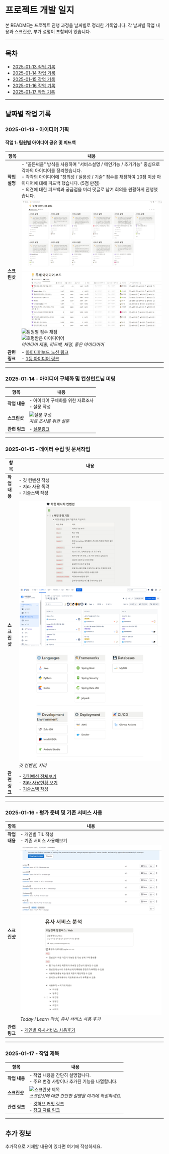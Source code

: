 # 프로젝트 개발 일지

본 README는 프로젝트 진행 과정을 날짜별로 정리한 기록입니다. 각 날짜별 작업 내용과 스크린샷, 부가 설명이 포함되어 있습니다.

---

## 목차

-   [2025-01-13 작업 기록](#2025-01-13---아이디어-기획)
-   [2025-01-14 작업 기록](#2025-01-14---아이디어-구체화-및-컨설턴트님-미팅)
-   [2025-01-15 작업 기록](#2025-01-15---데이터-수집-및-문서작업)
-   [2025-01-16 작업 기록](#2025-01-16---평가-준비-및-기존-서비스-사용)
-   [2025-01-17 작업 기록](#2025-01-17-작업-기록)

---

## 날짜별 작업 기록

### 2025-01-13 - 아이디어 기획

#### 작업 1: 팀원별 아이디어 공유 및 피드백

| **항목**      | **내용**                                                                                                                                                                                                                                                                                                             |
| ------------- | -------------------------------------------------------------------------------------------------------------------------------------------------------------------------------------------------------------------------------------------------------------------------------------------------------------------- |
| **작업 설명** | - "골든써클" 방식을 사용하여 "서비스설명 / 메인기능 / 추가기능" 중심으로 각자의 아이디어를 정리했습니다. <br> - 각각의 아이디어에 "창의성 / 실용성 / 기술" 점수를 채점하여 10점 이상 아이디어에 대해 피드백 했습니다. (5점 만점) <br> - 의견에 대한 피드백과 궁금점을 미리 댓글로 남겨 회의를 원활하게 진행했습니다. |
| **스크린샷**  | ![주제 아이디어 보드](./screenshots/0113아이디어보드.png) <br> ![점수별 아이디어](./screenshots/0113점수별_아이디어.png) <br> ![팀원별 점수 채점](./screenshots/0113팀원별_아이디어_점수.gif) <br> ![호평받은 아이디어어](./screenshots/0113좋은아이디어.gif) <br>_아이디어 제출, 피드백, 채점, 좋은 아이디어어_     |
| **관련 링크** | - [아이디어보드 노션 링크](https://thinkable-bear-51d.notion.site/177c2f3f4a77809abd8ef251726d784a?v=177c2f3f4a7780ff8fcd000c03a9a186&pvs=4) <br> - [1등 아이디어 링크](https://thinkable-bear-51d.notion.site/5d72dd5a4359467aaff5a30567e5f534)                                                                      |

---             

### 2025-01-14 - 아이디어 구체화 및 컨설턴트님 미팅

| **항목**      | **내용**                                                                                                        |
| ------------- | --------------------------------------------------------------------------------------------------------------- |
| **작업 내용** | - 아이디어 구체화를 위한 자료조사 <br> - 설문 작성                            |
| **스크린샷**  | ![설문 구성](./screenshots/0114설문.gif) <br> _자료 조사를 위한 설문_ |
| **관련 링크** | - [설문링크](https://forms.gle/LJhMP7A3RuFuszPv5)                                                             |

---

### 2025-01-15 - 데이터 수집 및 문서작업

| **항목**      | **내용**                                                                                                        |
| ------------- | --------------------------------------------------------------------------------------------------------------- |
| **작업 내용** | - 깃 컨벤션 작성 <br> - 지라 사용 독려 <br> - 기술스택 작성                           |
| **스크린샷**  | ![깃컨벤션](./screenshots/0115깃컨벤션.png) <br> ![지라](./screenshots/0115지라사용.png) ![기술스택](./screenshots/0115기술스택.png) _깃 컨벤션, 지라_ |
| **관련 링크** | - [깃컨벤션 전체보기](https://www.notion.so/Git-Commit-Message-Convention-174c2f3f4a77816b9acfc45266a6adfe?pvs=4) <br> - [지라 사용현황 보기](https://ssafy.atlassian.net/jira/software/c/projects/S12P11D107/boards/7704?atlOrigin=eyJpIjoiNjUwN2M5MzhjYTk0NDVjZThiNDI3YjdiNzM2OWZkMzYiLCJwIjoiaiJ9) <br> - [기술스택 작성](https://www.notion.so/174c2f3f4a778007bbffc4455a4f4fe2?pvs=4)                                                         |

---

### 2025-01-16 - 평가 준비 및 기존 서비스 사용

| **항목**      | **내용**                                                                                                        |
| ------------- | --------------------------------------------------------------------------------------------------------------- |
| **작업 내용** | - 개인별 TIL 작성 <br> - 기존 서비스 사용해보기                            |
| **스크린샷**  | ![TIL작성](./screenshots/0116til작성.png) <br> ![유사서비스 사용후기](./screenshots/0116유사서비스사용후기.png) _Today I Learn 작성, 유사 서비스 사용 후기_ |
| **관련 링크** | - [개인별 유사서비스 사용후기](https://www.notion.so/6e26b008837c484a98ba35a25b3e0b40?pvs=4)                                                            |

---

### 2025-01-17 - 작업 제목

| **항목**      | **내용**                                                                                                        |
| ------------- | --------------------------------------------------------------------------------------------------------------- |
| **작업 내용** | - 작업 내용을 간단히 설명합니다. <br> - 주요 변경 사항이나 추가된 기능을 나열합니다.                            |
| **스크린샷**  | ![스크린샷 제목](./screenshots/YYYY-MM-DD-작업제목.png) <br> _스크린샷에 대한 간단한 설명을 여기에 작성하세요._ |
| **관련 링크** | - [깃허브 커밋 링크](#) <br> - [참고 자료 링크](#)                                                              |

---

## 추가 정보

추가적으로 기재할 내용이 있다면 여기에 작성하세요.
